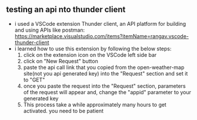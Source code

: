 ## testing an api nto thunder client
<!-- open-weather-map src: https://openweathermap.org/ -->
* i used a VSCode extension Thunder client, an API platform for building and using APIs like postman: https://marketplace.visualstudio.com/items?itemName=rangav.vscode-thunder-client
* i learned how to use this extension by following the below steps:
  1. click on the extension icon on the VSCode left side bar
  2. click on "New Request" button
  3. paste the api call link that you copied from the open-weather-map site(not you api generated key) into the "Request" section and set it to "GET"
  4. once you paste the request into the "Request" section, parameters of the request will appear and, change the "appid" parameter to your generated key
  5. This process take a while approximately many hours to get activated. you need to be patient